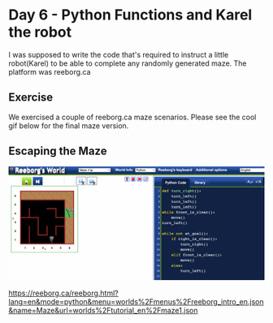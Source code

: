 # Day 6 - Python Functions and Karel the robot
I was supposed to write the code that's required to instruct a little robot(Karel) to be able to complete any randomly generated maze. 
The platform was reeborg.ca

## Exercise
We exercised a couple of reeborg.ca maze scenarios. Please see the cool gif below for the final maze version.


## Escaping the Maze

![Escaping the Maze](day_06_gif.gif)

https://reeborg.ca/reeborg.html?lang=en&mode=python&menu=worlds%2Fmenus%2Freeborg_intro_en.json&name=Maze&url=worlds%2Ftutorial_en%2Fmaze1.json
